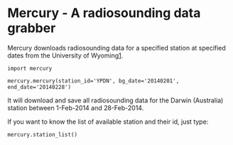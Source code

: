 # Mercury - A radiosounding data grabber

Mercury downloads radiosounding data for a specified station at specified dates from the University of Wyoming[1].

```
import mercury

mercury.mercury(station_id='YPDN', bg_date='20140201', end_date='20140228')
```

It will download and save all radiosounding data for the Darwin (Australia) station between 1-Feb-2014 and 28-Feb-2014.

If you want to know the list of available station and their id, just type:

```
mercury.station_list()
```

[1]: http://weather.uwyo.edu/upperair/sounding.html
